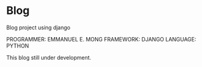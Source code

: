 Blog
====

Blog project using django

PROGRAMMER: EMMANUEL E. MONG
FRAMEWORK: DJANGO
LANGUAGE: PYTHON

This blog still under development.


